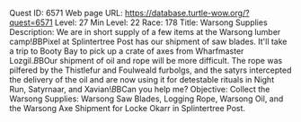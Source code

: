 Quest ID: 6571
Web page URL: https://database.turtle-wow.org/?quest=6571
Level: 27
Min Level: 22
Race: 178
Title: Warsong Supplies
Description: We are in short supply of a few items at the Warsong lumber camp!$B$BPixel at Splintertree Post has our shipment of saw blades. It'll take a trip to Booty Bay to pick up a crate of axes from Wharfmaster Lozgil.$B$BOur shipment of oil and rope will be more difficult. The rope was pilfered by the Thistlefur and Foulweald furbolgs, and the satyrs intercepted the delivery of the oil and are now using it for detestable rituals in Night Run, Satyrnaar, and Xavian!$B$BCan you help me?
Objective: Collect the Warsong Supplies: Warsong Saw Blades, Logging Rope, Warsong Oil, and the Warsong Axe Shipment for Locke Okarr in Splintertree Post.
